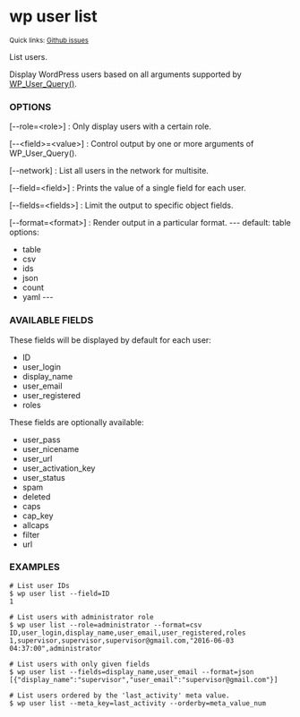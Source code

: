 # wp user list

<small>Quick links: <a href="https://github.com/wp-cli/wp-cli/issues?q=is%3Aopen+label%3Acommand%3Auser-list+sort%3Aupdated-desc">Github issues</a></small>

List users.

Display WordPress users based on all arguments supported by
[WP_User_Query()](https://developer.wordpress.org/reference/classes/wp_user_query/prepare_query/).

### OPTIONS

[\--role=&lt;role&gt;]
: Only display users with a certain role.

[\--&lt;field&gt;=&lt;value&gt;]
: Control output by one or more arguments of WP_User_Query().

[\--network]
: List all users in the network for multisite.

[\--field=&lt;field&gt;]
: Prints the value of a single field for each user.

[\--fields=&lt;fields&gt;]
: Limit the output to specific object fields.

[\--format=&lt;format&gt;]
: Render output in a particular format.
\---
default: table
options:
  - table
  - csv
  - ids
  - json
  - count
  - yaml
\---

### AVAILABLE FIELDS

These fields will be displayed by default for each user:

* ID
* user_login
* display_name
* user_email
* user_registered
* roles

These fields are optionally available:

* user_pass
* user_nicename
* user_url
* user_activation_key
* user_status
* spam
* deleted
* caps
* cap_key
* allcaps
* filter
* url

### EXAMPLES

    # List user IDs
    $ wp user list --field=ID
    1

    # List users with administrator role
    $ wp user list --role=administrator --format=csv
    ID,user_login,display_name,user_email,user_registered,roles
    1,supervisor,supervisor,supervisor@gmail.com,"2016-06-03 04:37:00",administrator

    # List users with only given fields
    $ wp user list --fields=display_name,user_email --format=json
    [{"display_name":"supervisor","user_email":"supervisor@gmail.com"}]

    # List users ordered by the 'last_activity' meta value.
    $ wp user list --meta_key=last_activity --orderby=meta_value_num



